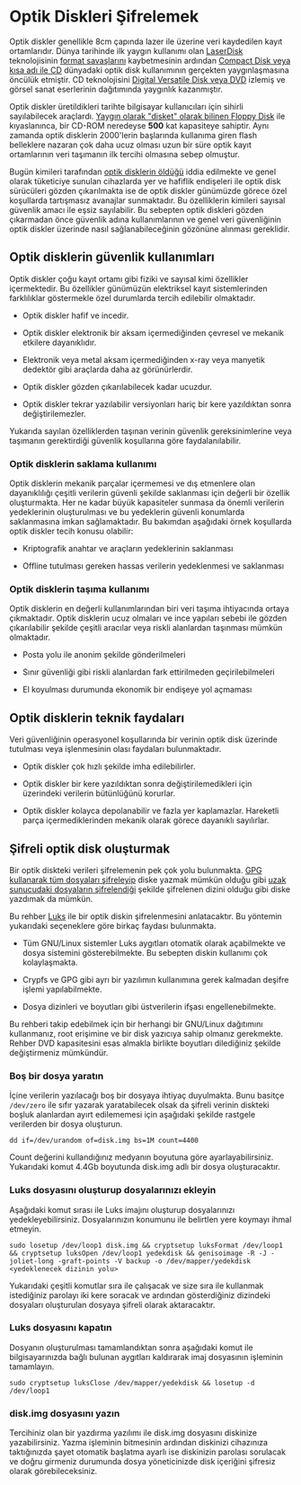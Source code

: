# Optik Diskleri Şifrelemek

<!-- toc -->

Optik diskler genellikle 8cm çapında lazer ile üzerine veri kaydedilen kayıt ortamlarıdır. Dünya tarihinde ilk yaygın kullanımı olan [LaserDisk](https://duckduckgo.com/l/?kh=-1&uddg=https%3A%2F%2Fen.wikipedia.org%2Fwiki%2FLaserDisc) teknolojisinin [format savaşlarını](https://en.wikipedia.org/wiki/Format_war) kaybetmesinin ardından [Compact Disk veya kısa adı ile CD](https://en.wikipedia.org/wiki/Compact_Disc) dünyadaki optik disk kullanımının gerçekten yaygınlaşmasına öncülük etmiştir. CD teknolojisini [Digital Versatile Disk veya DVD](https://en.wikipedia.org/wiki/DVD) izlemiş ve görsel sanat eserlerinin dağıtımında yaygınlık kazanmıştır.

Optik diskler üretildikleri tarihte bilgisayar kullanıcıları için sihirli sayılabilecek araçlardı. [Yaygın olarak "disket" olarak bilinen Floppy Disk](https://en.wikipedia.org/wiki/Floppy_disk) ile kıyaslanınca, bir CD-ROM neredeyse **500** kat kapasiteye sahiptir. Aynı zamanda optik disklerin 2000'lerin başlarında kullanıma giren flash belleklere nazaran çok daha ucuz olması uzun bir süre optik kayıt ortamlarının veri taşımanın ilk tercihi olmasına sebep olmuştur.

Bugün kimileri tarafından [optik disklerin öldüğü](https://www.lifewire.com/death-of-the-computer-optical-drive-832403) iddia edilmekte ve genel olarak tüketiciye sunulan cihazlarda yer ve hafiflik endişeleri ile optik disk sürücüleri gözden çıkarılmakta ise de optik diskler günümüzde görece özel koşullarda tartışmasız avanajlar sunmaktadır. Bu özelliklerin kimileri sayısal güvenlik amacı ile eşsiz sayılabilir. Bu sebepten optik diskleri gözden çıkarmadan önce güvenlik adına kullanımlarının ve genel veri güvenliğinin optik diskler üzerinde nasıl sağlanabileceğinin gözönüne alınması gereklidir.

## Optik disklerin güvenlik kullanımları

Optik diskler çoğu kayıt ortamı gibi fiziki ve sayısal kimi özellikler içermektedir. Bu özellikler günümüzün elektriksel kayıt sistemlerinden farklılıklar göstermekle özel durumlarda tercih edilebilir olmaktadır.

* Optik diskler hafif ve incedir.

* Optik diskler elektronik bir aksam içermediğinden çevresel ve mekanik etkilere dayanıklıdır.

* Elektronik veya metal aksam içermediğinden x-ray veya manyetik dedektör gibi araçlarda daha az görünürlerdir.

* Optik diskler gözden çıkarılabilecek kadar ucuzdur.

* Optik diskler tekrar yazılabilir versiyonları hariç bir kere yazıldıktan sonra değiştirilemezler.

Yukarıda sayılan özelliklerden taşınan verinin güvenlik gereksinimlerine veya taşımanın gerektirdiği güvenlik koşullarına göre faydalanılabilir.

### Optik disklerin saklama kullanımı

Optik disklerin mekanik parçalar içermemesi ve dış etmenlere olan dayanıklılığı çeşitli verilerin güvenli şekilde saklanması için değerli bir özellik oluşturmakta. Her ne kadar büyük kapasiteler sunmasa da önemli verilerin yedeklerinin oluşturulması ve bu yedeklerin güvenli konumlarda saklanmasına imkan sağlamaktadır. Bu bakımdan aşağıdaki örnek koşullarda optik diskler tecih konusu olabilir:

* Kriptografik anahtar ve araçların yedeklerinin saklanması

* Offline tutulması gereken hassas verilerin yedeklenmesi ve saklanması

### Optik disklerin taşıma kullanımı

Optik disklerin en değerli kullanımlarından biri veri taşıma ihtiyacında ortaya çıkmaktadır. Optik disklerin ucuz olmaları ve ince yapıları sebebi ile gözden çıkarılabilir şekilde çeşitli aracılar veya riskli alanlardan taşınması mümkün olmaktadır.

* Posta yolu ile anonim şekilde gönderilmeleri

* Sınır güvenliği gibi riskli alanlardan fark ettirilmeden geçirilebilmeleri

* El koyulması durumunda ekonomik bir endişeye yol açmaması

## Optik disklerin teknik faydaları

Veri güvenliğinin operasyonel koşullarında bir verinin optik disk üzerinde tutulması veya işlenmesinin olası faydaları bulunmaktadır.

* Optik diskler çok hızlı şekilde imha edilebilirler.

* Optik diskler bir kere yazıldıktan sonra değiştirilemedikleri için üzerindeki verilerin bütünlüğünü korurlar.

* Optik diskler kolayca depolanabilir ve fazla yer kaplamazlar. Hareketli parça içermediklerinden mekanik olarak görece dayanıklı sayılırlar.

## Şifreli optik disk oluşturmak

Bir optik diskteki verileri şifrelemenin pek çok yolu bulunmakta. [GPG kullanarak tüm dosyaları şifreleyip](yazisma_guvenligi/gpg/gui_gpg.md) diske yazmak mümkün olduğu gibi [uzak sunucudaki dosyaların şifrelendiği](cihaz_guvenligi/uzaksunucu.md) şekilde şifrelenen dizini olduğu gibi diske yazdımak da mümkün.

Bu rehber [Luks](https://en.wikipedia.org/wiki/LUKS) ile bir optik diskin şifrelenmesini anlatacaktır. Bu yöntemin yukarıdaki seçeneklere göre birkaç faydası bulunmakta.

* Tüm GNU/Linux sistemler Luks aygıtları otomatik olarak açabilmekte ve dosya sistemini gösterebilmekte. Bu sebepten diskin kullanımı çok kolaylaşmakta.

* Crypfs ve GPG gibi ayrı bir yazılımın kullanımına gerek kalmadan deşifre işlemi yapılabilmekte.

* Dosya dizinleri ve boyutları gibi üstverilerin ifşası engellenebilmekte.

Bu rehberi takip edebilmek için bir herhangi bir GNU/Linux dağıtımını kullanmanız, root erişimine ve bir disk yazıcıya sahip olmanız gerekmekte. Rehber DVD kapasitesini esas almakla birlikte boyutları dilediğiniz şekilde değiştirmeniz mümkündür.

### Boş bir dosya yaratın

İçine verilerin yazılacağı boş bir dosyaya ihtiyaç duyulmakta. Bunu basitçe `/dev/zero` ile sıfır yazarak yaratabilecek olsak da şifreli verinin diskteki boşluk alanlardan ayırt edilememesi için aşağıdaki şekilde rastgele verilerden bir dosya oluşturun.

`dd if=/dev/urandom of=disk.img bs=1M count=4400`

Count değerini kullandığınız medyanın boyutuna göre ayarlayabilirsiniz. Yukarıdaki komut 4.4Gb boyutunda disk.img adlı bir dosya oluşturacaktır.

### Luks dosyasını oluşturup dosyalarınızı ekleyin

Aşağıdaki komut sırası ile Luks imajını oluşturup dosyalarınızı yedekleyebilirsiniz. Dosyalarınızın konumunu <yedeklenecek dizin yolu> ile belirtlen yere koymayı ihmal etmeyin.

`sudo losetup /dev/loop1 disk.img && cryptsetup luksFormat /dev/loop1 && cryptsetup luksOpen /dev/loop1 yedekdisk && genisoimage -R -J -joliet-long -graft-points -V backup -o /dev/mapper/yedekdisk <yedeklenecek dizinin yolu>`

Yukarıdaki çeşitli komutlar sıra ile çalışacak ve size sıra ile kullanmak istediğiniz parolayı iki kere soracak ve ardından gösterdiğiniz dizindeki dosyaları oluşturulan dosyaya şifreli olarak aktaracaktır.

### Luks dosyasını kapatın

Dosyanın oluşturulması tamamlandıktan sonra aşağıdaki komut ile bilgisayarınızda bağlı bulunan aygıtları kaldırarak imaj dosyasının işleminin tamamlayın.

`sudo cryptsetup luksClose /dev/mapper/yedekdisk && losetup -d /dev/loop1`

### disk.img dosyasını yazın

Tercihiniz olan bir yazdırma yazılımı ile disk.img dosyasını diskinize yazabilirsiniz. Yazma işleminin bitmesinin ardından diskinizi cihazınıza taktığınızda şayet otomatik başlatma ayarlı ise diskinizin parolası sorulacak ve doğru girmeniz durumunda dosya yöneticinizde disk içeriğini şifresiz olarak görebileceksiniz.
